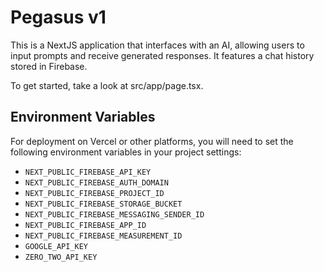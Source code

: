 # Pegasus v1

This is a NextJS application that interfaces with an AI, allowing users to input prompts and receive generated responses. It features a chat history stored in Firebase.

To get started, take a look at src/app/page.tsx.

## Environment Variables

For deployment on Vercel or other platforms, you will need to set the following environment variables in your project settings:

- `NEXT_PUBLIC_FIREBASE_API_KEY`
- `NEXT_PUBLIC_FIREBASE_AUTH_DOMAIN`
- `NEXT_PUBLIC_FIREBASE_PROJECT_ID`
- `NEXT_PUBLIC_FIREBASE_STORAGE_BUCKET`
- `NEXT_PUBLIC_FIREBASE_MESSAGING_SENDER_ID`
- `NEXT_PUBLIC_FIREBASE_APP_ID`
- `NEXT_PUBLIC_FIREBASE_MEASUREMENT_ID`
- `GOOGLE_API_KEY`
- `ZERO_TWO_API_KEY`
